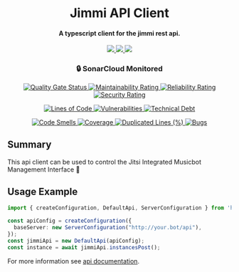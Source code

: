 [comment]: <> "LTeX: language=en-US"
<!-- markdownlint-disable MD033 -->

<h1 align="center">
  Jimmi API Client
  <br />
</h1>

<h4 align="center">A typescript client for the jimmi rest api.</h4>

<p align="center">
  <a href="https://github.com/Music-Bot-for-Jitsi/jimmi-api-client/blob/main/LICENSE">
    <img src="https://img.shields.io/github/license/Music-Bot-for-Jitsi/jimmi-api-client" />
  </a>
  <a href="https://github.com/Music-Bot-for-Jitsi/jimmi-api-client/stargazers">
      <img src="https://img.shields.io/github/stars/Music-Bot-for-Jitsi/jimmi-api-client" />
  </a>
  <a href="https://github.com/Music-Bot-for-Jitsi/jimmi-api-client/issues">
    <img src="https://img.shields.io/github/issues/Music-Bot-for-Jitsi/jimmi-api-client" />
  </a>
</p>

<h3 align="center">🔒 SonarCloud Monitored</h3>
<p align="center">
  <a href="https://sonarcloud.io/summary/new_code?id=Music-Bot-for-Jitsi_jimmi-api-client">
    <img src="https://sonarcloud.io/api/project_badges/measure?project=Music-Bot-for-Jitsi_jimmi-api-client&metric=alert_status" alt="Quality Gate Status" />
  </a>
  <a href="https://sonarcloud.io/summary/new_code?id=Music-Bot-for-Jitsi_jimmi-api-client">
    <img src="https://sonarcloud.io/api/project_badges/measure?project=Music-Bot-for-Jitsi_jimmi-api-client&metric=sqale_rating" alt="Maintainability Rating" />
  </a>
  <a href="https://sonarcloud.io/summary/new_code?id=Music-Bot-for-Jitsi_jimmi-api-client">
    <img src="https://sonarcloud.io/api/project_badges/measure?project=Music-Bot-for-Jitsi_jimmi-api-client&metric=reliability_rating" alt="Reliability Rating" />
  </a>
  <a href="https://sonarcloud.io/summary/new_code?id=Music-Bot-for-Jitsi_jimmi-api-client">
    <img src="https://sonarcloud.io/api/project_badges/measure?project=Music-Bot-for-Jitsi_jimmi-api-client&metric=security_rating" alt="Security Rating" />
  </a>
</p>
<p align="center">
  <a href="https://sonarcloud.io/summary/new_code?id=Music-Bot-for-Jitsi_jimmi-api-client">
    <img src="https://sonarcloud.io/api/project_badges/measure?project=Music-Bot-for-Jitsi_jimmi-api-client&metric=ncloc" alt="Lines of Code" />
  </a>
  <a href="https://sonarcloud.io/summary/new_code?id=Music-Bot-for-Jitsi_jimmi-api-client">
    <img src="https://sonarcloud.io/api/project_badges/measure?project=Music-Bot-for-Jitsi_jimmi-api-client&metric=vulnerabilities" alt="Vulnerabilities" />
  </a>
  <a href="https://sonarcloud.io/summary/new_code?id=Music-Bot-for-Jitsi_jimmi-api-client">
    <img src="https://sonarcloud.io/api/project_badges/measure?project=Music-Bot-for-Jitsi_jimmi-api-client&metric=sqale_index" alt="Technical Debt" />
  </a>
</p>
<p align="center">
  <a href="https://sonarcloud.io/summary/new_code?id=Music-Bot-for-Jitsi_jimmi-api-client">
    <img src="https://sonarcloud.io/api/project_badges/measure?project=Music-Bot-for-Jitsi_jimmi-api-client&metric=code_smells" alt="Code Smells" />
  </a>
  <a href="https://sonarcloud.io/summary/new_code?id=Music-Bot-for-Jitsi_jimmi-api-client">
    <img src="https://sonarcloud.io/api/project_badges/measure?project=Music-Bot-for-Jitsi_jimmi-api-client&metric=coverage" alt="Coverage" />
  </a>
  <a href="https://sonarcloud.io/summary/new_code?id=Music-Bot-for-Jitsi_jimmi-api-client">
    <img src="https://sonarcloud.io/api/project_badges/measure?project=Music-Bot-for-Jitsi_jimmi-api-client&metric=duplicated_lines_density" alt="Duplicated Lines (%)" />
  </a>
  <a href="https://sonarcloud.io/summary/new_code?id=Music-Bot-for-Jitsi_jimmi-api-client">
    <img src="https://sonarcloud.io/api/project_badges/measure?project=Music-Bot-for-Jitsi_jimmi-api-client&metric=bugs" alt="Bugs" />
  </a>
</p>

## Summary

This api client can be used to control the Jitsi Integrated Musicbot Management Interface 🥳

## Usage Example

```ts
import { createConfiguration, DefaultApi, ServerConfiguration } from 'https://deno.land/x/jimmi-api-client/mod.ts';

const apiConfig = createConfiguration({
  baseServer: new ServerConfiguration("http://your.bot/api"),
});
const jimmiApi = new DefaultApi(apiConfig);
const instance = await jimmiApi.instancesPost();
```

For more information see [api documentation](https://github.com/Music-Bot-for-Jitsi/jimmi-api-client/src/DefaultApi.md).
